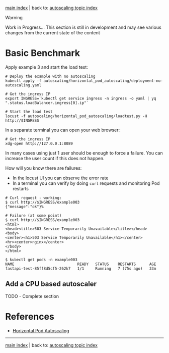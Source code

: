 [main index](../../README.md) | back to: [autoscaling topic index](../README.md)

> [!WARNING]
> Work in Progress... This section is still in development and may see various changes from the current state of the content

<!--
TODO - Add metrics monitoring...
-->

# Basic Benchmark

Apply example 3 and start the load test:

```shell
# Deploy the example with no autoscaling
kubectl apply -f autoscaling/horizontal_pod_autoscaling/deployment-no-autoscaling.yaml

# Get the ingress IP
export INGRESS=`kubectl get service ingress -n ingress -o yaml | yq ".status.loadBalancer.ingress[0].ip"`

# Start the load test
locust -f autoscaling/horizontal_pod_autoscaling/loadtest.py -H http://$INGRESS
```

In a separate terminal you can open your web browser:

```shell
# Get the ingress IP
xdg-open http://127.0.0.1:8089
```

In many cases using just 1 user should be enough to force a failure. You can increase the user count if this does not happen.

How will you know there are failures:

* In the locust UI you can observe the error rate
* In a terminal you can verify by doing `curl` requests and monitoring Pod restarts

```shell
# Curl request - working:
$ curl http://$INGRESS/example003  
{"message":"ok"}%

# Failure (at some point)
$ curl http://$INGRESS/example003 
<html>
<head><title>503 Service Temporarily Unavailable</title></head>
<body>
<center><h1>503 Service Temporarily Unavailable</h1></center>
<hr><center>nginx</center>
</body>
</html>

$ kubectl get pods -n example003
NAME                            READY   STATUS    RESTARTS      AGE
fastapi-test-85ff8d5cf5-262k7   1/1     Running   7 (75s ago)   33m
```

## Add a CPU based autoscaler

TODO - Complete section

# References

* [Horizontal Pod Autoscaling](https://kubernetes.io/docs/tasks/run-application/horizontal-pod-autoscale/)

<hr />

[main index](../../README.md) | back to: [autoscaling topic index](../README.md)
